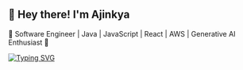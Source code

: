 ## 👋 Hey there! I'm Ajinkya

🌟 Software Engineer | Java | JavaScript | React | AWS | Generative AI Enthusiast 🌟

<a href="https://git.io/typing-svg"><img src="https://readme-typing-svg.demolab.com?font=Fira+Code&pause=1000&color=F77264&width=600&lines=Nice+to+meet+you!+;Software+engineer+crafting+purposeful+code." alt="Typing SVG" /></a>

<!--
**ajinkyababar/ajinkyababar** is a ✨ _special_ ✨ repository because its `README.md` (this file) appears on your GitHub profile.

Here are some ideas to get you started:

- 🔭 I’m currently working on ...
- 🌱 I’m currently learning ...
- 👯 I’m looking to collaborate on ...
- 🤔 I’m looking for help with ...
- 💬 Ask me about ...
- 📫 How to reach me: ...
- 😄 Pronouns: ...
- ⚡ Fun fact: ...
-->
